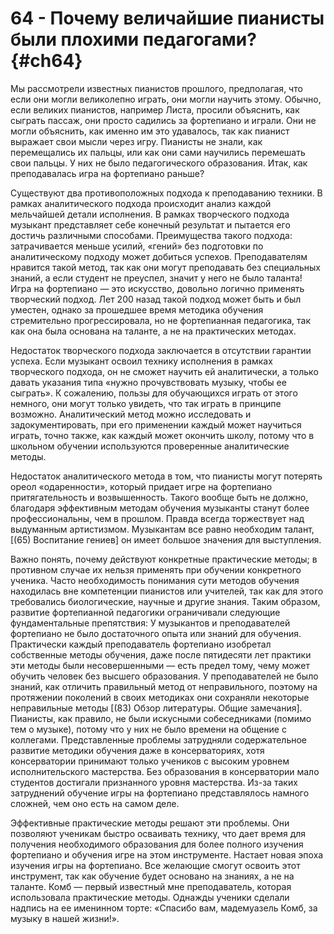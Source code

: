 # 64 - Почему величайшие пианисты были плохими педагогами? {#ch64}

Мы рассмотрели известных пианистов прошлого, предполагая, что если они могли великолепно играть, они могли научить этому. Обычно, если великих пианистов, например Листа, просили объяснить, как сыграть пассаж, они просто садились за фортепиано и играли. Они не могли объяснить, как именно им это удавалось, так как пианист выражает свои мысли через игру. Пианисты не знали, как перемещались их пальцы, или как они сами научились перемешать свои пальцы. У них не было педагогического образования. Итак, как преподавалась игра на фортепиано раньше?

Существуют два противоположных подхода к преподаванию техники. В рамках аналитического подхода происходит анализ каждой мельчайшей детали исполнения. В рамках творческого подхода музыкант представляет себе конечный результат и пытается его достичь различными способами. Преимущества такого подхода: затрачивается меньше усилий, «гений» без подготовки по аналитическому подходу может добиться успехов. Преподавателям нравится такой метод, так как они могут преподавать без специальных знаний, а если студент не преуспел, значит у него не было таланта! Игра на фортепиано — это искусство, довольно логично применять творческий подход. Лет 200 назад такой подход может быть и был уместен, однако за прошедшее время методика обучения стремительно прогрессировала, но не фортепианная педагогика, так как она была основана на таланте, а не на практических методах.

Недостаток творческого подхода заключается в отсутствии гарантии успеха. Если музыкант освоил технику исполнения в рамках творческого подхода, он не сможет научить ей аналитически, а только давать указания типа «нужно прочувствовать музыку, чтобы ее сыграть». К сожалению, пользы для обучающихся играть от этого немного, они могут только увидеть, что так играть в принципе возможно. Аналитический метод можно исследовать и задокументировать, при его применении каждый может научиться играть, точно также, как каждый может окончить школу, потому что в школьном обучении используются проверенные аналитические методы.

Недостаток аналитического метода в том, что пианисты могут потерять ореол «одаренности», который придает игре на фортепиано притягательность и возвышенность. Такого вообще быть не должно, благодаря эффективным методам обучения музыканты станут более профессиональны, чем в прошлом. Правда всегда торжествует над выдуманным артистизмом. Музыкантам все равно необходим талант, [(65) Воспитание гениев] он имеет большое значения для выступления.

Важно понять, почему действуют конкретные практические методы; в противном случае их нельзя применять при обучении конкретного ученика. Часто необходимость понимания сути методов обучения находилась вне компетенции пианистов или учителей, так как для этого требовались биологические, научные и другие знания. Таким образом, развитие фортепианной педагогики ограничивали следующие фундаментальные препятствия: У музыкантов и преподавателей фортепиано не было достаточного опыта или знаний для обучения. Практически каждый преподаватель фортепиано изобретал собственные методы обучения, даже после пятидесяти лет практики эти методы были несовершенными — есть предел тому, чему может обучить человек без высшего образования. У преподавателей не было знаний, как отличить правильный метод от неправильного, поэтому на протяжении поколений в своих методиках они сохраняли некоторые неправильные методы [(83) Обзор литературы. Общие замечания]. Пианисты, как правило, не были искусными собеседниками (помимо тем о музыке), потому что у них не было времени на общение с коллегами. Представленные проблемы затрудняли содержательное развитие методики обучения даже в консерваториях, хотя консерватории принимают только учеников с высоким уровнем исполнительского мастерства. Без образования в консерватории мало студентов достигали признанного уровня мастерства. Из-за таких затруднений обучение игры на фортепиано представлялось намного сложней, чем оно есть на самом деле.

Эффективные практические методы решают эти проблемы. Они позволяют ученикам быстро осваивать технику, что дает время для получения необходимого образования для более полного изучения фортепиано и обучения игре на этом инструменте. Настает новая эпоха изучения игры на фортепиано. Все желающие смогут освоить этот инструмент, так как обучение будет основано на знаниях, а не на таланте. Комб — первый известный мне преподаватель, которая использовала практические методы. Однажды ученики сделали надпись на ее именинном торте: «Спасибо вам, мадемуазель Комб, за музыку в нашей жизни!».
